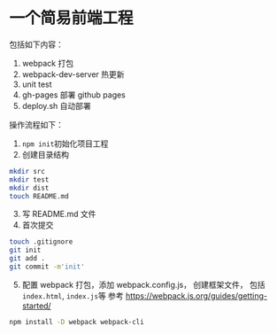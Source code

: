# 一个简易前端工程

包括如下内容：

1. webpack 打包
2. webpack-dev-server 热更新
3. unit test
4. gh-pages 部署 github pages
5. deploy.sh 自动部署

操作流程如下：

1. `npm init`初始化项目工程
2. 创建目录结构

```bash
mkdir src
mkdir test
mkdir dist
touch README.md
```

3. 写 README.md 文件
4. 首次提交

```bash
touch .gitignore
git init
git add .
git commit -m'init'
```

5. 配置 webpack 打包，添加 webpack.config.js， 创建框架文件， 包括`index.html`, `index.js`等
   参考 https://webpack.js.org/guides/getting-started/

```bash
npm install -D webpack webpack-cli
```
